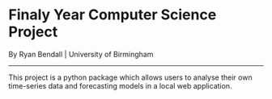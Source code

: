 # Finaly Year Computer Science Project
By Ryan Bendall | University of Birmingham

---

This project is a python package which allows users to analyse their own time-series data and forecasting models in a local web application.
